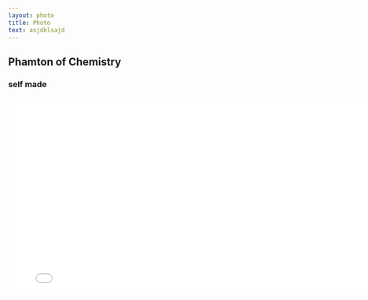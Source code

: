 ```yaml
---
layout: photo
title: Photo
text: asjdklsajd
---
```

## Phamton of Chemistry
### self made

<center>
<iframe height="400" width="800" src="//player.bilibili.com/player.html?aid=327640822&bvid=BV15A411h7NX&cid=174135224&page=1" scrolling="no" border="0" frameborder="no" framespacing="0" allowfullscreen="true"> </iframe>
</center>